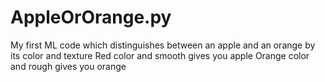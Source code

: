 # AppleOrOrange.py
My first ML code which distinguishes between an apple and an orange by its color and texture
Red color and smooth gives you apple
Orange color and rough gives you orange
